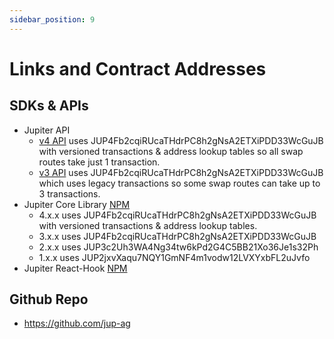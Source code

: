 ```yaml
---
sidebar_position: 9
---
```


# Links and Contract Addresses

## SDKs & APIs

- Jupiter API
    - [v4 API](https://quote-api.jup.ag/v4/docs/static/index.html) uses JUP4Fb2cqiRUcaTHdrPC8h2gNsA2ETXiPDD33WcGuJB with versioned transactions & address lookup tables so all swap routes take just 1 transaction.
    - [v3 API](https://quote-api.jup.ag/v3/docs/static/index.html) uses JUP4Fb2cqiRUcaTHdrPC8h2gNsA2ETXiPDD33WcGuJB which uses legacy transactions so some swap routes can take up to 3 transactions.
- Jupiter Core Library [NPM](https://www.npmjs.com/package/@jup-ag/core)
    - 4.x.x uses JUP4Fb2cqiRUcaTHdrPC8h2gNsA2ETXiPDD33WcGuJB with versioned transactions & address lookup tables.
    - 3.x.x uses JUP4Fb2cqiRUcaTHdrPC8h2gNsA2ETXiPDD33WcGuJB
    - 2.x.x uses JUP3c2Uh3WA4Ng34tw6kPd2G4C5BB21Xo36Je1s32Ph
    - 1.x.x uses JUP2jxvXaqu7NQY1GmNF4m1vodw12LVXYxbFL2uJvfo
- Jupiter React-Hook [NPM](https://www.npmjs.com/package/@jup-ag/react-hook)

## Github Repo

- https://github.com/jup-ag